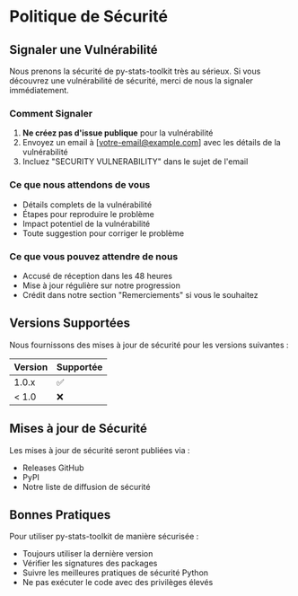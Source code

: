 # Politique de Sécurité

## Signaler une Vulnérabilité

Nous prenons la sécurité de py-stats-toolkit très au sérieux. Si vous découvrez une vulnérabilité de sécurité, merci de nous la signaler immédiatement.

### Comment Signaler

1. **Ne créez pas d'issue publique** pour la vulnérabilité
2. Envoyez un email à [votre-email@example.com] avec les détails de la vulnérabilité
3. Incluez "SECURITY VULNERABILITY" dans le sujet de l'email

### Ce que nous attendons de vous

- Détails complets de la vulnérabilité
- Étapes pour reproduire le problème
- Impact potentiel de la vulnérabilité
- Toute suggestion pour corriger le problème

### Ce que vous pouvez attendre de nous

- Accusé de réception dans les 48 heures
- Mise à jour régulière sur notre progression
- Crédit dans notre section "Remerciements" si vous le souhaitez

## Versions Supportées

Nous fournissons des mises à jour de sécurité pour les versions suivantes :

| Version | Supportée          |
| ------- | ------------------ |
| 1.0.x   | :white_check_mark: |
| < 1.0   | :x:                |

## Mises à jour de Sécurité

Les mises à jour de sécurité seront publiées via :
- Releases GitHub
- PyPI
- Notre liste de diffusion de sécurité

## Bonnes Pratiques

Pour utiliser py-stats-toolkit de manière sécurisée :
- Toujours utiliser la dernière version
- Vérifier les signatures des packages
- Suivre les meilleures pratiques de sécurité Python
- Ne pas exécuter le code avec des privilèges élevés 